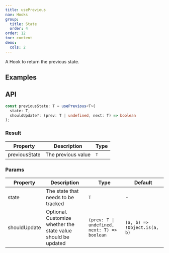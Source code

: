 ```yaml
---
title: usePrevious
nav: Hooks
group:
  title: State
  order: 4
order: 12
toc: content
demo:
  cols: 2
---
```


A Hook to return the previous state.

## Examples

<!-- prettier-ignore -->
<code src="./demo/demo1.tsx"></code>
<code src="./demo/demo2.tsx"></code>

## API

```typescript
const previousState: T = usePrevious<T>(
  state: T,
  shouldUpdate?: (prev: T | undefined, next: T) => boolean
);
```

### Result

| Property      | Description        | Type |
| ------------- | ------------------ | ---- |
| previousState | The previous value | `T`  |

### Params

| Property | Description | Type | Default |
| --- | --- | --- | --- |
| state | The state that needs to be tracked | `T` | - |
| shouldUpdate | Optional. Customize whether the state value should be updated | `(prev: T \| undefined, next: T) => boolean` | `(a, b) => !Object.is(a, b)` |
